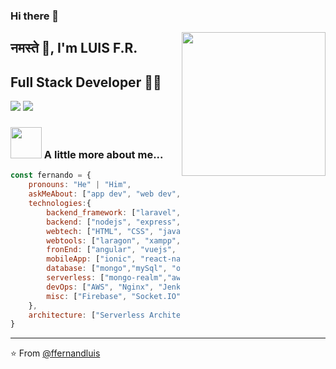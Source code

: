 ### Hi there 👋

<!--
**ffernandluis/ffernandluis** is a ✨ _special_ ✨ repository because its `README.md` (this file) appears on your GitHub profile.

Here are some ideas to get you started:

- 🔭 I’m currently working on ...
- 🌱 I’m currently learning ...
- 👯 I’m looking to collaborate on ...
- 🤔 I’m looking for help with ...
- 💬 Ask me about ...
- 📫 How to reach me: ...
- 😄 Pronouns: ...
- ⚡ Fun fact: ...
-->

<img align='right' src="https://media.giphy.com/media/M9gbBd9nbDrOTu1Mqx/giphy.gif" width="230">

## नमस्ते 🙏, I'm LUIS F.R.
## Full Stack Developer 👨‍💻

[![](https://img.shields.io/badge/LinkedIn-ashrafkm-blue)](https://www.linkedin.com/in/ashraf-k-m-149a3494/)
[![](https://img.shields.io/badge/Gmail-ashrafkm010%40gmail.com-red)](mailto:ashrafkm010@gmail.com)


### <img src="https://media.giphy.com/media/VgCDAzcKvsR6OM0uWg/giphy.gif" width="50"> A little more about me...  

```javascript
const fernando = {
    pronouns: "He" | "Him",
    askMeAbout: ["app dev", "web dev", "tech"],
    technologies:{
        backend_framework: ["laravel", "nextjs", "symfony", "django"],
        backend: ["nodejs", "express", "python", "php", "java"],
        webtech: ["HTML", "CSS", "javascript", "bootstrap", "materialize", "jquery", "responsive_design],
        webtools: ["laragon", "xampp", "vscode"]
        fronEnd: ["angular", "vuejs", "react","javascript"],
        mobileApp: ["ionic", "react-native", "flutter"],
        database: ["mongo","mySql", "oracle", "postgreSQL"],
        serverless: ["mongo-realm","aws-lambda"],
        devOps: ["AWS", "Nginx", "Jenkins"],
        misc: ["Firebase", "Socket.IO", "git", "github"]
    },
    architecture: ["Serverless Architecture", "microservices", "event-driven", "Single page applications"],
}
```

---
⭐️ From [@ffernandluis](https://github.com/ffernandluis)
